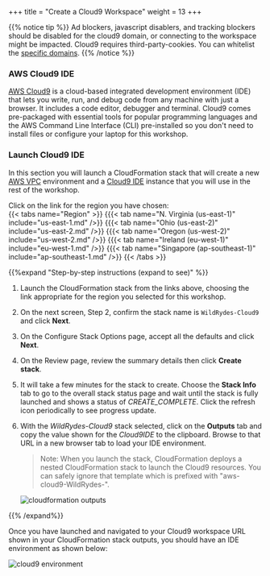 +++
title = "Create a Cloud9 Workspace"
weight = 13
+++

{{% notice tip %}}
Ad blockers, javascript disablers, and tracking blockers should be disabled for
the cloud9 domain, or connecting to the workspace might be impacted.
Cloud9 requires third-party-cookies. You can whitelist the [specific domains]( https://docs.aws.amazon.com/cloud9/latest/user-guide/troubleshooting.html#troubleshooting-env-loading).
{{% /notice %}}

### AWS Cloud9 IDE

[AWS Cloud9](https://aws.amazon.com/cloud9/) is a cloud-based integrated development environment (IDE) that lets you  write, run, and debug code from any machine with just a browser. It includes a code editor, debugger and terminal. Cloud9 comes pre-packaged with essential tools for popular programming languages and the AWS Command Line Interface (CLI) pre-installed so you don't need to install files or configure your laptop for this workshop.

### Launch Cloud9 IDE

In this section you will launch a CloudFormation stack that will create a new [AWS VPC](https://aws.amazon.com/vpc) environment and a [Cloud9 IDE](https://aws.amazon.com/cloud9) instance that you will use in the rest of the workshop.

Click on the link for the region you have chosen:  
{{< tabs name="Region" >}}
{{{< tab name="N. Virginia (us-east-1)" include="us-east-1.md" />}}
{{{< tab name="Ohio (us-east-2)" include="us-east-2.md" />}}
{{{< tab name="Oregon (us-west-2)" include="us-west-2.md" />}}
{{{< tab name="Ireland (eu-west-1)" include="eu-west-1.md" />}}
{{{< tab name="Singapore (ap-southeast-1)" include="ap-southeast-1.md" />}}
{{< /tabs >}}

{{%expand "Step-by-step instructions (expand to see)" %}}

1. Launch the CloudFormation stack from the links above, choosing the link appropriate for the region you selected for this workshop.

2. On the next screen, Step 2, confirm the stack name is `WildRydes-Cloud9` and click **Next**.

3. On the Configure Stack Options page, accept all the defaults and click **Next**.

4. On the Review page, review the summary details then click **Create stack**.

5. It will take a few minutes for the stack to create. Choose the **Stack Info** tab to go to the overall stack status page and wait until the stack is fully launched and shows a status of *CREATE_COMPLETE*. Click the refresh icon periodically to see progress update.

6. With the *WildRydes-Cloud9* stack selected, click on the **Outputs** tab and copy the value shown for the *Cloud9IDE* to the clipboard. Browse to that URL in a new browser tab to load your IDE environment.

    > Note: When you launch the stack, CloudFormation deploys a nested CloudFormation stack to launch the Cloud9 resources. You can safely ignore that template which is prefixed with "aws-cloud9-WildRydes-".
   
    ![cloudformation outputs](../../images/cloud9_cfn_outputs.png)

{{% /expand%}}

Once you have launched and navigated to your Cloud9 workspace URL shown in your CloudFormation stack outputs, you should have an IDE environment as shown below: 

![cloud9 environment](../../images/cloud9_initial_screen.png)
